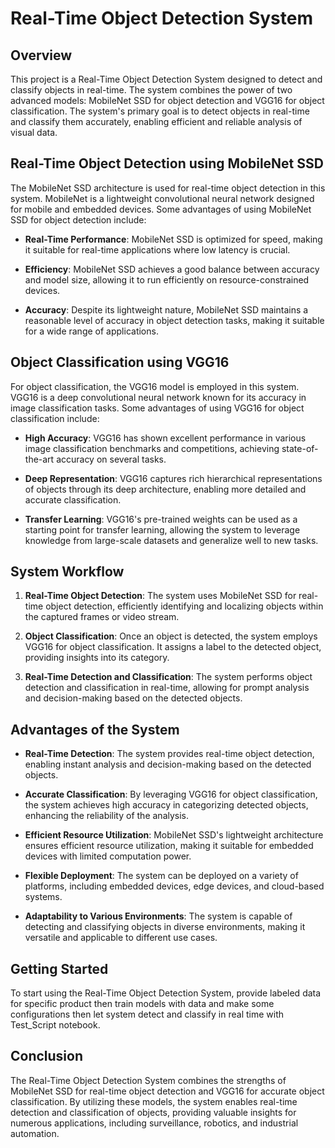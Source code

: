 # Real-Time Object Detection System

## Overview

This project is a Real-Time Object Detection System designed to detect and classify objects in real-time. The system combines the power of two advanced models: MobileNet SSD for object detection and VGG16 for object classification. The system's primary goal is to detect objects in real-time and classify them accurately, enabling efficient and reliable analysis of visual data.

## Real-Time Object Detection using MobileNet SSD

The MobileNet SSD architecture is used for real-time object detection in this system. MobileNet is a lightweight convolutional neural network designed for mobile and embedded devices. Some advantages of using MobileNet SSD for object detection include:

- **Real-Time Performance**: MobileNet SSD is optimized for speed, making it suitable for real-time applications where low latency is crucial.

- **Efficiency**: MobileNet SSD achieves a good balance between accuracy and model size, allowing it to run efficiently on resource-constrained devices.

- **Accuracy**: Despite its lightweight nature, MobileNet SSD maintains a reasonable level of accuracy in object detection tasks, making it suitable for a wide range of applications.

## Object Classification using VGG16

For object classification, the VGG16 model is employed in this system. VGG16 is a deep convolutional neural network known for its accuracy in image classification tasks. Some advantages of using VGG16 for object classification include:

- **High Accuracy**: VGG16 has shown excellent performance in various image classification benchmarks and competitions, achieving state-of-the-art accuracy on several tasks.

- **Deep Representation**: VGG16 captures rich hierarchical representations of objects through its deep architecture, enabling more detailed and accurate classification.

- **Transfer Learning**: VGG16's pre-trained weights can be used as a starting point for transfer learning, allowing the system to leverage knowledge from large-scale datasets and generalize well to new tasks.

## System Workflow

1. **Real-Time Object Detection**: The system uses MobileNet SSD for real-time object detection, efficiently identifying and localizing objects within the captured frames or video stream.

2. **Object Classification**: Once an object is detected, the system employs VGG16 for object classification. It assigns a label to the detected object, providing insights into its category.

3. **Real-Time Detection and Classification**: The system performs object detection and classification in real-time, allowing for prompt analysis and decision-making based on the detected objects.

## Advantages of the System

- **Real-Time Detection**: The system provides real-time object detection, enabling instant analysis and decision-making based on the detected objects.

- **Accurate Classification**: By leveraging VGG16 for object classification, the system achieves high accuracy in categorizing detected objects, enhancing the reliability of the analysis.

- **Efficient Resource Utilization**: MobileNet SSD's lightweight architecture ensures efficient resource utilization, making it suitable for embedded devices with limited computation power.

- **Flexible Deployment**: The system can be deployed on a variety of platforms, including embedded devices, edge devices, and cloud-based systems.

- **Adaptability to Various Environments**: The system is capable of detecting and classifying objects in diverse environments, making it versatile and applicable to different use cases.

## Getting Started

To start using the Real-Time Object Detection System, provide labeled data for specific product then train models with data and make some configurations then let system detect and classify in real time with Test_Script notebook.

## Conclusion

The Real-Time Object Detection System combines the strengths of MobileNet SSD for real-time object detection and VGG16 for accurate object classification. By utilizing these models, the system enables real-time detection and classification of objects, providing valuable insights for numerous applications, including surveillance, robotics, and industrial automation.
